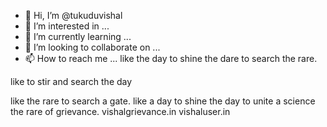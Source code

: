 - 👋 Hi, I’m @tukuduvishal
- 👀 I’m interested in ...
- 🌱 I’m currently learning ...
- 💞️ I’m looking to collaborate on ...
- 📫 How to reach me ...
like the day to shine the dare to search the rare.
<!---like the share and search the day
tukuduvishal/tukuduvishal is a ✨ special ✨ repository because its `README.md` (this file) appears on your GitHub profile.
You can click the Preview link to take a look at your changes.
--->like to stir and search the day
like the rare to search a gate.
like a day to shine the day to unite a science the rare of grievance.
vishalgrievance.in
vishaluser.in
